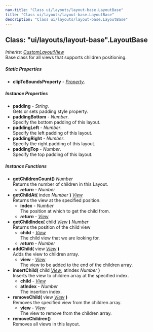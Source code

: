 ```yaml
---
nav-title: "Class ui/layouts/layout-base.LayoutBase"
title: "Class ui/layouts/layout-base.LayoutBase"
description: "Class ui/layouts/layout-base.LayoutBase"
---
```

## Class: "ui/layouts/layout-base".LayoutBase  
_Inherits:_ [_CustomLayoutView_](../../../ui/core/view/CustomLayoutView.md)  
Base class for all views that supports children positioning.

##### Static Properties
 - **clipToBoundsProperty** - [_Property_](../../../ui/core/dependency-observable/Property.md).

##### Instance Properties
 - **padding** - _String_.    
  Gets or sets padding style property.
 - **paddingBottom** - _Number_.    
  Specify the bottom padding of this layout.
 - **paddingLeft** - _Number_.    
  Specify the left padding of this layout.
 - **paddingRight** - _Number_.    
  Specify the right padding of this layout.
 - **paddingTop** - _Number_.    
  Specify the top padding of this layout.

##### Instance Functions
 - **getChildrenCount()** _Number_  
     Returns the number of children in this Layout.
   - _**return**_ - _Number_
 - **getChildAt(** index _Number_ **)** [_View_](../../../ui/core/view/View.md)  
     Returns the view at the specified position.
   - **index** - _Number_  
     The position at which to get the child from.
   - _**return**_ - [_View_](../../../ui/core/view/View.md)
 - **getChildIndex(** child [_View_](../../../ui/core/view/View.md) **)** _Number_  
     Returns the position of the child view
   - **child** - [_View_](../../../ui/core/view/View.md)  
     The child view that we are looking for.
   - _**return**_ - _Number_
 - **addChild(** view [_View_](../../../ui/core/view/View.md) **)**  
     Adds the view to children array.
   - **view** - [_View_](../../../ui/core/view/View.md)  
     The view to be added to the end of the children array.
 - **insertChild(** child [_View_](../../../ui/core/view/View.md), atIndex _Number_ **)**  
     Inserts the view to children array at the specified index.
   - **child** - [_View_](../../../ui/core/view/View.md)
   - **atIndex** - _Number_  
     The insertion index.
 - **removeChild(** view [_View_](../../../ui/core/view/View.md) **)**  
     Removes the specified view from the children array.
   - **view** - [_View_](../../../ui/core/view/View.md)  
     The view to remove from the children array.
 - **removeChildren()**  
     Removes all views in this layout.